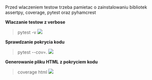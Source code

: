 Przed wlaczeniem testow trzeba pamietac o zainstalowaniu bibliotek assertpy, coverage, pytest oraz pyhamcrest

**Wlaczanie testow z verbose**
>pytest -v
![](https://imgur.com/kfuZbM7)

**Sprawdzanie pokrycia kodu**
>pytest --cov=.
![](https://imgur.com/ddShJyD)

**Generowanie pliku HTML z pokryciem kodu**
>coverage html
![](https://imgur.com/IWcB4ly)

